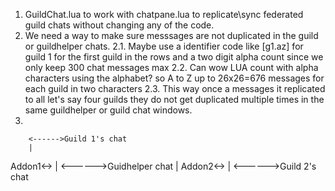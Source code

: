 


1. GuildChat.lua to work with chatpane.lua to replicate\sync federated guild chats without changing any of the code.
2. We need a way to make sure messsages are not duplicated in the guild or guildhelper chats.
2.1. Maybe use a identifier code like [g1.az] for guild 1 for the first guild in the rows and a two digit alpha count since we only keep 300 chat messages max
2.2. Can wow LUA count with alpha characters using the alphabet? so A to Z up to 26x26=676 messages for each guild in two characters
2.3. This way once a messages it replicated to all let's say four guilds they do not get duplicated multiple times in the same guildhelper or guild chat windows.
3. 






        <------>Guild 1's chat
        |
Addon1<->
        |
        <------>Guidhelper chat
        |
Addon2<->
        |
        <------>Guild 2's chat